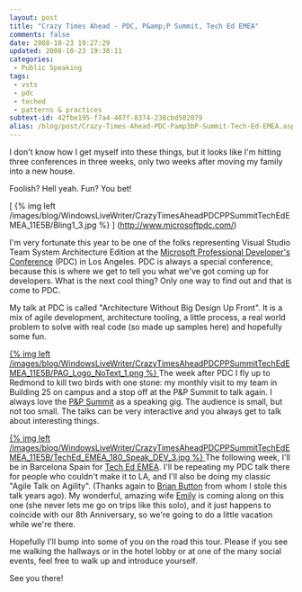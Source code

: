 ```yaml
---
layout: post
title: "Crazy Times Ahead - PDC, P&amp;P Summit, Tech Ed EMEA"
comments: false
date: 2008-10-23 19:27:29
updated: 2008-10-23 19:38:11
categories:
 - Public Speaking
tags:
 - vsts
 - pdc
 - teched
 - patterns & practices
subtext-id: 42fbe195-f7a4-407f-8374-238cbd502079
alias: /blog/post/Crazy-Times-Ahead-PDC-Pamp3bP-Summit-Tech-Ed-EMEA.aspx
---
```



I don't know how I get myself into these things, but it looks like I'm hitting
three conferences in three weeks, only two weeks after moving my family into a
new house.

Foolish? Hell yeah. Fun? You bet!

[ {% img left /images/blog/WindowsLiveWriter/CrazyTimesAheadPDCPPSummitTechEdEMEA_11E5B/Bling1_3.jpg %} ] (http://www.microsoftpdc.com/)

I'm very fortunate this year to be one of the folks representing Visual Studio Team
System Architecture Edition at the [Microsoft Professional Developer's Conference](http://www.microsoftpdc.com/) 
(PDC) in Los Angeles. PDC is always a special conference, because this is where
we get to tell you what we've got coming up for developers. What is the next
cool thing? Only one way to find out and that is come to PDC.

My talk at PDC is called "Architecture Without Big Design Up Front". It is a
mix of agile development, architecture tooling, a little process, a real world
problem to solve with real code (so made up samples here) and hopefully some
fun.

[ {% img left /images/blog/WindowsLiveWriter/CrazyTimesAheadPDCPPSummitTechEdEMEA_11E5B/PAG_Logo_NoText_1.png %} ](http://www.pnpsummit.com/)
The week after PDC I fly up to Redmond to kill two birds with one stone: my
monthly visit to my team in Building 25 on campus and a stop off at the P&P
Summit to talk again. I always love the [P&P Summit](http://www.pnpsummit.com/)
as a speaking gig. The audience is small, but not too small. The talks can be
very interactive and you always get to talk about interesting things.

[ {% img left /images/blog/WindowsLiveWriter/CrazyTimesAheadPDCPPSummitTechEdEMEA_11E5B/TechEd_EMEA_180_Speak_DEV_3.jpg %} ](http://www.microsoft.com/emea/teched2008/developer/registration/)
The following week, I'll be in Barcelona Spain for 
[Tech Ed EMEA](http://www.microsoft.com/emea/teched2008/developer/registration/). I'll
be repeating my PDC talk there for people who couldn't make it to LA, and I'll
also be doing my classic "Agile Talk on Agility". (Thanks again to 
[Brian Button](http://www.agileprogrammer.com/oneagilecoder/) from whom I stole this
talk years ago). My wonderful, amazing wife
[Emily](http://blogs.provost.org/emily/) is coming along on this one (she never
lets me go on trips like this solo), and it just happens to coincide with our
8th Anniversary, so we're going to do a little vacation while we're there.

Hopefully I'll bump into some of you on the road this tour. Please if you see
me walking the hallways or in the hotel lobby or at one of the many social
events, feel free to walk up and introduce yourself.

See you there!
